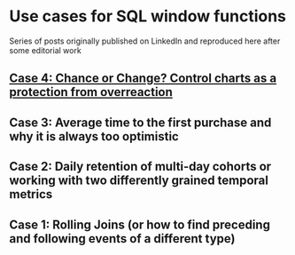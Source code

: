 # Use cases for SQL window functions 

Series of posts originally published on LinkedIn and reproduced here after some editorial work


## [Case 4: Chance or Change? Control charts as a protection from overreaction](https://github.com/vryzhov/sql-texts/tree/master/case4) 



## Case 3: Average time to the first purchase and why it is always too optimistic

## Case 2: Daily retention of multi-day cohorts or working with two differently grained temporal metrics

## Case 1: Rolling Joins (or how to find preceding and following events of a different type)






